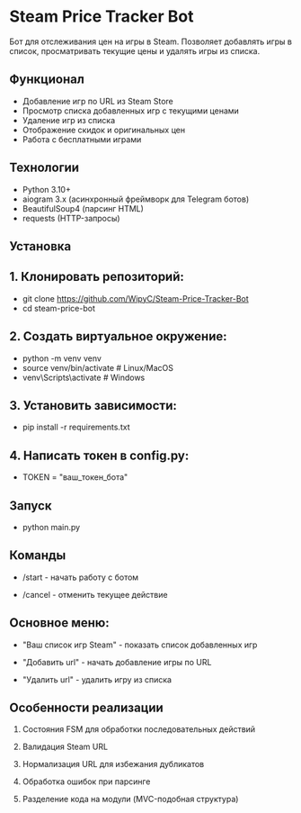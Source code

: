# Steam Price Tracker Bot

Бот для отслеживания цен на игры в Steam. Позволяет добавлять игры в список, просматривать текущие цены и удалять игры из списка.

## Функционал

- Добавление игр по URL из Steam Store
- Просмотр списка добавленных игр с текущими ценами
- Удаление игр из списка
- Отображение скидок и оригинальных цен
- Работа с бесплатными играми

## Технологии

- Python 3.10+
- aiogram 3.x (асинхронный фреймворк для Telegram ботов)
- BeautifulSoup4 (парсинг HTML)
- requests (HTTP-запросы)

## Установка

## 1. Клонировать репозиторий:

- git clone https://github.com/WipyC/Steam-Price-Tracker-Bot
- cd steam-price-bot

## 2. Создать виртуальное окружение:

- python -m venv venv
- source venv/bin/activate  # Linux/MacOS
- venv\Scripts\activate  # Windows

## 3. Установить зависимости:

- pip install -r requirements.txt

## 4. Написать токен в config.py:

- TOKEN = "ваш_токен_бота"

## Запуск

- python main.py

## Команды

- /start - начать работу с ботом

- /cancel - отменить текущее действие

## Основное меню:

- "Ваш список игр Steam" - показать список добавленных игр

- "Добавить url" - начать добавление игры по URL

- "Удалить url" - удалить игру из списка

## Особенности реализации
1. Состояния FSM для обработки последовательных действий

2. Валидация Steam URL

3. Нормализация URL для избежания дубликатов

4. Обработка ошибок при парсинге

5. Разделение кода на модули (MVC-подобная структура)
